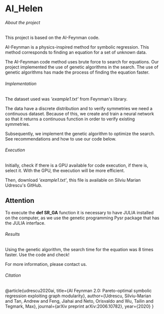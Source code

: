 # AI_Helen

###### About the project

This project is based on the AI-Feynman code.

AI-Feynman is a physics-inspired method for symbolic regression. This method corresponds to finding an equation for a set of unknown data.

The AI-Feynman code method uses brute force to search for equations. Our project implemented the use of genetic algorithms in the search. 
The use of genetic algorithms has made the process of finding the equation faster.

###### Implementation

The dataset used was *'example1.txt'* from Feynman's library.

The data have a discrete distribution and to verify symmetries we need a continuous dataset. Because of this, we create and train a neural network so that it returns a continuous function in order to verify existing symmetries.

Subsequently, we implement the genetic algorithm to optimize the search. See recommendations and how to use our code below.

###### Execution

Initially, check if there is a GPU available for code execution, if there is, select it. With the GPU, the execution will be more efficient.

Then, download *'example1.txt'*, this file is available on Silviu Marian Udrescu's GitHub.

## Attention 

To execute the **def SR_GA** function it is necessary to have JULIA installed on the computer, as we use the genetic programming Pysr package that has the JULIA interface.

###### Results

Using the genetic algorithm, the search time for the equation was 8 times faster. Use the code and check!

For more information, please contact us.

###### Citation
@article{udrescu2020ai,
  title={AI Feynman 2.0: Pareto-optimal symbolic regression exploiting graph modularity},
  author={Udrescu, Silviu-Marian and Tan, Andrew and Feng, Jiahai and Neto, Orisvaldo and Wu, Tailin and Tegmark, Max},
  journal={arXiv preprint arXiv:2006.10782},
  year={2020}
}
